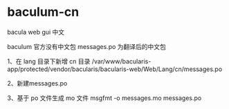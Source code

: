 # baculum-cn
bacula web gui 中文

baculum 官方没有中文包
messages.po 为翻译后的中文包

1、在 lang 目录下新增 cn 目录
/var/www/bacularis-app/protected/vendor/bacularis/bacularis-web/Web/Lang/cn/messages.po

2、新建messages.po

3、基于 po 文件生成 mo 文件
msgfmt -o messages.mo messages.po

